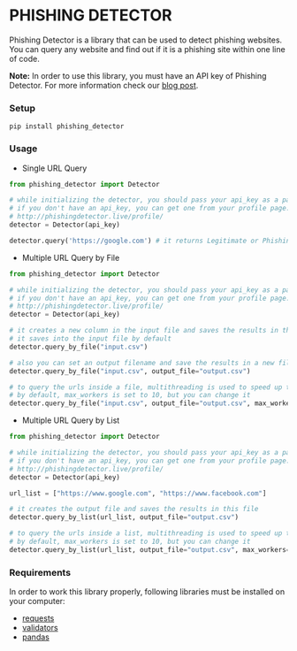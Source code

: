 # PHISHING DETECTOR

Phishing Detector is a library that can be used to detect phishing websites. You can query any website and find out if it is a phishing site within one line of code.

<b>Note:</b> In order to use this library, you must have an API key of Phishing Detector. For more information check our [blog post](http://phishingdetector.live/support/python-library-usage/).

### Setup

```
pip install phishing_detector
```

### Usage

- Single URL Query

```python
from phishing_detector import Detector

# while initializing the detector, you should pass your api_key as a parameter
# if you don't have an api_key, you can get one from your profile page:
# http://phishingdetector.live/profile/
detector = Detector(api_key)

detector.query('https://google.com') # it returns Legitimate or Phishing
```

- Multiple URL Query by File

```python
from phishing_detector import Detector

# while initializing the detector, you should pass your api_key as a parameter
# if you don't have an api_key, you can get one from your profile page:
# http://phishingdetector.live/profile/
detector = Detector(api_key)

# it creates a new column in the input file and saves the results in this column
# it saves into the input file by default
detector.query_by_file("input.csv")

# also you can set an output filename and save the results in a new file
detector.query_by_file("input.csv", output_file="output.csv")

# to query the urls inside a file, multithreading is used to speed up the process
# by default, max_workers is set to 10, but you can change it
detector.query_by_file("input.csv", output_file="output.csv", max_workers=20)
```

- Multiple URL Query by List

```python
from phishing_detector import Detector

# while initializing the detector, you should pass your api_key as a parameter
# if you don't have an api_key, you can get one from your profile page:
# http://phishingdetector.live/profile/
detector = Detector(api_key)

url_list = ["https://www.google.com", "https://www.facebook.com"]

# it creates the output file and saves the results in this file
detector.query_by_list(url_list, output_file="output.csv")

# to query the urls inside a list, multithreading is used to speed up the process
# by default, max_workers is set to 10, but you can change it
detector.query_by_list(url_list, output_file="output.csv", max_workers=20)
```

### Requirements

In order to work this library properly, following libraries must be installed on your computer:

- [requests](https://pypi.org/project/requests/)
- [validators](https://pypi.org/project/validators/)
- [pandas](https://pypi.org/project/pandas/)
